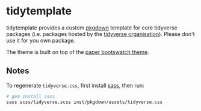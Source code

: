 # tidytemplate

tidytemplate provides a custom [pkgdown](http://hadley.github.io/pkgdown/) template for core tidyverse packages (i.e. packages hosted by the [tidyverse organisation](http://github.com/tidyverse/haven)). Please don't use it for you own package.

The theme is built on top of the [paper bootswatch theme](https://bootswatch.com/paper/).

## Notes

To regenerate `tidyverse.css`, first install [sass](http://sass-lang.com/install), then run:

```bash
# gem install sass
sass scss/tidyverse.scss inst/pkgdown/assets/tidyverse.css
```
